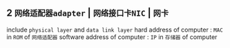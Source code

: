 ## 2 `网络适配器adapter` | `网络接口卡NIC` | `网卡` 
include `physical layer` and `data link layer` 
hard address of computer : `MAC` in `ROM` of `网络适配器` 
software address of computer : `IP` in `存储器` of computer
